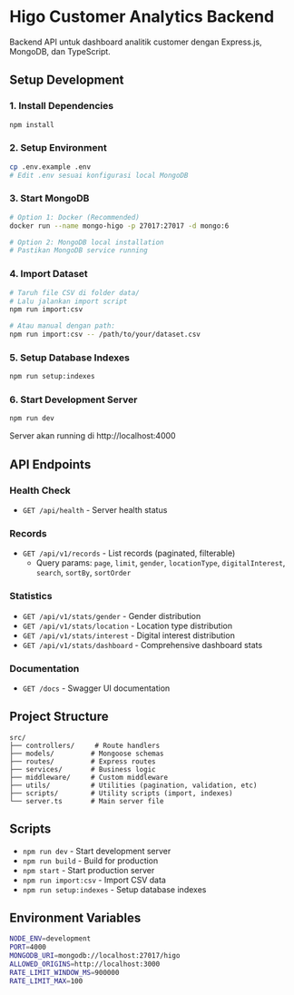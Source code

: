 # Higo Customer Analytics Backend

Backend API untuk dashboard analitik customer dengan Express.js, MongoDB, dan TypeScript.

## Setup Development

### 1. Install Dependencies

```bash
npm install
```

### 2. Setup Environment

```bash
cp .env.example .env
# Edit .env sesuai konfigurasi local MongoDB
```

### 3. Start MongoDB

```bash
# Option 1: Docker (Recommended)
docker run --name mongo-higo -p 27017:27017 -d mongo:6

# Option 2: MongoDB local installation
# Pastikan MongoDB service running
```

### 4. Import Dataset

```bash
# Taruh file CSV di folder data/
# Lalu jalankan import script
npm run import:csv

# Atau manual dengan path:
npm run import:csv -- /path/to/your/dataset.csv
```

### 5. Setup Database Indexes

```bash
npm run setup:indexes
```

### 6. Start Development Server

```bash
npm run dev
```

Server akan running di http://localhost:4000

## API Endpoints

### Health Check

- `GET /api/health` - Server health status

### Records

- `GET /api/v1/records` - List records (paginated, filterable)
  - Query params: `page`, `limit`, `gender`, `locationType`, `digitalInterest`, `search`, `sortBy`, `sortOrder`

### Statistics

- `GET /api/v1/stats/gender` - Gender distribution
- `GET /api/v1/stats/location` - Location type distribution
- `GET /api/v1/stats/interest` - Digital interest distribution
- `GET /api/v1/stats/dashboard` - Comprehensive dashboard stats

### Documentation

- `GET /docs` - Swagger UI documentation

## Project Structure

```
src/
├── controllers/     # Route handlers
├── models/         # Mongoose schemas
├── routes/         # Express routes
├── services/       # Business logic
├── middleware/     # Custom middleware
├── utils/          # Utilities (pagination, validation, etc)
├── scripts/        # Utility scripts (import, indexes)
└── server.ts       # Main server file
```

## Scripts

- `npm run dev` - Start development server
- `npm run build` - Build for production
- `npm start` - Start production server
- `npm run import:csv` - Import CSV data
- `npm run setup:indexes` - Setup database indexes

## Environment Variables

```bash
NODE_ENV=development
PORT=4000
MONGODB_URI=mongodb://localhost:27017/higo
ALLOWED_ORIGINS=http://localhost:3000
RATE_LIMIT_WINDOW_MS=900000
RATE_LIMIT_MAX=100
```
